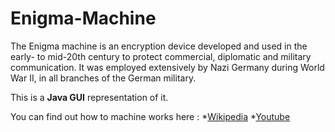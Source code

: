 # Enigma-Machine
The Enigma machine is an encryption device developed and used in the early- to mid-20th century to protect commercial, diplomatic and military communication. It was employed extensively by Nazi Germany during World War II, in all branches of the German military. 

This is a **Java GUI** representation of it.

You can find out how to machine works here :
*[Wikipedia](https://en.wikipedia.org/wiki/Enigma_machine#:~:text=The%20Enigma%20machine%20is%20an,branches%20of%20the%20German%20military.)
*[Youtube](https://www.youtube.com/watch?v=mcX7iO_XCFA)
